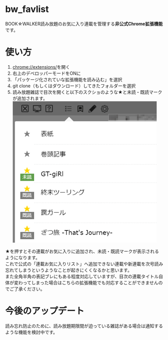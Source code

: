 # bw_favlist
BOOK☆WALKER読み放題のお気に入り連載を管理する**非公式Chrome拡張機能**です。

# 使い方
1. [chrome://extensions/](chrome://extensions/)を開く
2. 右上のデベロッパーモードをONに
3. 「パッケージ化されていな拡張機能を読み込む」を選択
4. git clone（もしくはダウンロード）してきたフォルダーを選択
5. 読み放題雑誌で目次を開くと以下のスクショのような★と未読・既読マークが追加されます。
![example image](img/example.png)

★を押すとその連載がお気に入りに追加され、未読・既読マークが表示されるようになります。  
これで公式の「連載お気に入りリスト」へ追加できない連載や新連載を次号読み忘れてしまうというようなことが起きにくくなるかと思います。  
また全角半角の表記ブレにもある程度対応していますが、目次の連載タイトル自体が変わってしまった場合はこちらの拡張機能でも対応することができませんのでご了承ください。

# 今後のアップデート
読み忘れ防止のために、読み放題期限間が迫っている雑誌がある場合は通知するような機能を検討中です。
